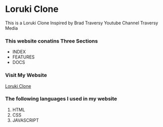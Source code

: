 # Loruki Clone
This is a Loruki Clone Inspired by Brad Traversy Youtube Channel Traversy Media

### This website conatins Three Sections
* INDEX
* FEATURES
* DOCS

### Visit My Website
[Loruki Clone](https://fabulous-meringue-68eb6d.netlify.app/)

### The following languages I used in my website
1. HTML
2. CSS
3. JAVASCRIPT